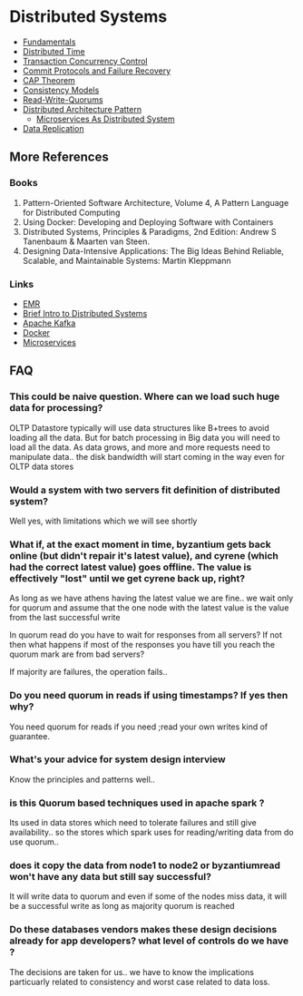 # Distributed Systems

* [Fundamentals](fundamentals.md)
* [Distributed Time](distributed-time.md)
* [Transaction Concurrency Control](transaction-concurrency-control.md)
* [Commit Protocols and Failure Recovery](commit-protocols-failure-recovery.md)
* [CAP Theorem](CAP-Theorem.md)
* [Consistency Models](consistency-models.md)
* [Read-Write-Quorums](read-write-quoroms.md)
* [Distributed Architecture Pattern](architecture-pattern.md)
  * [Microservices As Distributed System](microservices-as-distributed-system.md)
* [Data Replication](data-replication.md)

## More References

### Books

1. Pattern-Oriented Software Architecture, Volume 4, A Pattern Language for Distributed Computing
2. Using Docker: Developing and Deploying Software with Containers
3. Distributed Systems, Principles & Paradigms, 2nd Edition: Andrew S Tanenbaum & Maarten van Steen.
4. Designing Data-Intensive Applications: The Big Ideas Behind Reliable, Scalable, and Maintainable Systems: Martin Kleppmann

### Links

* [EMR](https://aws.amazon.com/emr/)
* [Brief Intro to Distributed Systems](https://link.springer.com/article/10.1007/s00607-016-0508-7)
* [Apache Kafka](https://kafka.apache.org/intro)
* [Docker](https://www.docker.com/)
* [Microservices](https://martinfowler.com/articles/microservices.html)

## FAQ

### This could be naive question. Where can we load such huge data for processing?

OLTP Datastore typically will use data structures like B+trees to avoid loading all the data. But for batch processing in Big data you will need to load all the data. As data grows, and more and more requests need to manipulate data.. the disk bandwidth will start coming in the way even for OLTP data stores

### Would a system with two servers fit definition of distributed system?

Well yes, with limitations which we will see shortly

### What if, at the exact moment in time, byzantium gets back online (but didn't repair it's latest value), and cyrene (which had the correct latest value) goes offline. The value is effectively "lost" until we get cyrene back up, right?

As long as we have athens having the latest value we are fine.. we wait only for quorum and assume that the one node with the latest value is the value from the last successful write

In quorum read do you have to wait for responses from all servers? If not then what happens if most of the responses you have till you reach the quorum mark are from bad servers?

If majority are failures, the operation fails..

### Do you need quorum in reads if using timestamps? If yes then why?

You need quorum for reads if you need ;read your own writes kind of guarantee.

### What's your advice for system design interview

Know the principles and patterns well..

### is this Quorum based techniques used in apache spark ?

Its used in data stores which need to tolerate failures and still give availability.. so the stores which spark uses for reading/writing data from do use quorum..

### does it copy the data from node1 to node2 or byzantiumread won't have any data but still say successful?

It will write data to quorum and even if some of the nodes miss data, it will be a successful write as long as majority quorum is reached

### Do these databases vendors makes these design decisions already for app developers? what level of controls do we have ?

The decisions are taken for us.. we have to know the implications particuarly related to consistency and worst case related to data loss.
